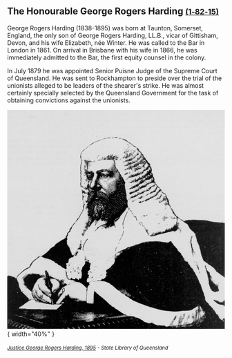 ## The Honourable George Rogers Harding <small>[(1‑82‑15)](https://brisbane.discovereverafter.com/profile/31757389 "Go to Memorial Information" )</small>

George Rogers Harding (1838-1895) was born at Taunton, Somerset, England, the only son of George Rogers Harding, LL.B., vicar of Gittisham, Devon, and his wife Elizabeth, née Winter. He was called to the Bar in London in 1861. On arrival in Brisbane with his wife in 1866, he was immediately admitted to the Bar, the first equity counsel in the colony. 

In July 1879 he was appointed Senior Puisne Judge of the Supreme Court of Queensland. He was sent to Rockhampton to preside over the trial of the unionists alleged to be leaders of the shearer's strike. He was almost certainly specially selected by the Queensland Government for the task of obtaining convictions against the unionists. 

![Justice George Rogers Harding, 1895](../assets/george-rogers-harding.jpg){ width="40%" }

*<small>[Justice George Rogers Harding, 1895](http://onesearch.slq.qld.gov.au/permalink/f/1upgmng/slq_alma21298089360002061) -  State Library of Queensland</small>*
